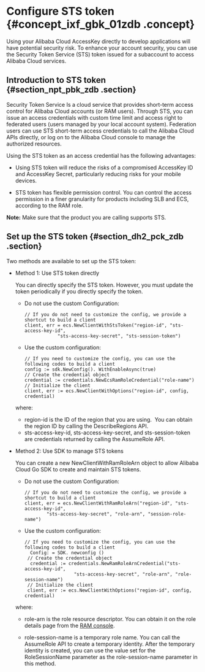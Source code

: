 # Configure STS token {#concept_ixf_gbk_01zdb .concept}

Using your Alibaba Cloud AccessKey directly to develop applications will have potential security risk. To enhance your account security, you can use the Security Token Service \(STS\) token issued for a subaccount to access Alibaba Cloud services.

## Introduction to STS token {#section_npt_pbk_zdb .section}

Security Token Service Is a cloud service that provides short-term access control for Alibaba Cloud accounts \(or RAM users\). Through STS, you can issue an access credentials with custom time limit and access right to federated users \(users managed by your local account system\). Federation users can use STS short-term access credentials to call the Alibaba Cloud APIs directly, or log on to the Alibaba Cloud console to manage the authorized resources.

Using the STS token as an access credential has the following advantages:

-   Using STS token will reduce the risks of a compromised AccessKey ID and AccessKey Secret, particularly reducing risks for your mobile devices.

-   STS token has flexible permission control. You can control the access permission in a finer granularity for products including SLB and ECS, according to the RAM role.


**Note:** Make sure that the product you are calling supports STS.

## Set up the STS token {#section_dh2_pck_zdb .section}

Two methods are available to set up the STS token:

-   Method 1: Use STS token directly

    You can directly specify the STS token. However, you must update the token periodically if you directly specify the token.

    -   Do not use the custom Configuration:

        ```
        // If you do not need to customize the config, we provide a shortcut to build a client
        client, err = ecs.NewClientWithStsToken("region-id", "sts-access-key-id", 
                    "sts-access-key-secret", "sts-session-token")
        ```

    -   Use the custom configuration:

        ```
        // If you need to customize the config, you can use the following codes to build a client
        config := sdk.NewConfig(). WithEnableAsync(true)
        // Create the credential object
        credential := credentials.NewEcsRamRoleCredential("role-name")
        // Initialize the client
        client, err := ecs.NewClientWithOptions("region-id", config, credential)
        ```

    where:

    -   region-id is the ID of the region that you are using.  You can obtain the region ID by calling the DescribeRegions API.
    -   sts-access-key-id, sts-access-key-secret, and sts-session-token are credentials returned by calling the AssumeRole API.
-   Method 2: Use SDK to manage STS tokens

    You can create a new NewClientWithRamRoleArn object to allow Alibaba Cloud Go SDK to create and maintain STS tokens.

    -   Do not use the custom Configuration:

        ```
        // If you do not need to customize the config, we provide a shortcut to build a client
        client, err = ecs.NewClientWithRamRoleArn("region-id", "sts-access-key-id", 
                "sts-access-key-secret", "role-arn", "session-role-name")
        ```

    -   Use the custom configuration:

        ```
        // If you need to customize the config, you can use the following codes to build a client
          Config: = SDK. newconfig ()
         // Create the credential object
          credential := credentials.NewRamRoleArnCredential("sts-access-key-id", 
                          "sts-access-key-secret", "role-arn", "role-session-name")
         // Initialize the client
         client, err := ecs.NewClientWithOptions("region-id", config, credential)
        ```

    where:

    -   role-arn is the role resource descriptor. You can obtain it on the role details page from the [RAM console](https://ram.console.aliyun.com/role/list?spm=a2c4g.11186623.2.7.IjY04Z#/role/list).

    -   role-session-name is a temporary role name. You can call the AssumeRole API to create a temporary identity. After the temporary identity is created, you can use the value set for the RoleSessionName parameter as the role-session-name parameter in this method.


